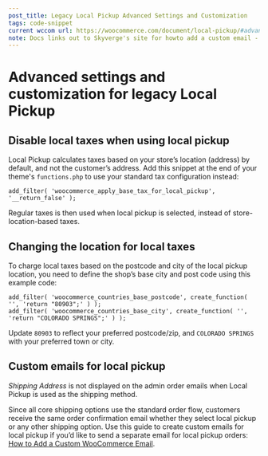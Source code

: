 ```yaml
---
post_title: Legacy Local Pickup Advanced Settings and Customization
tags: code-snippet
current wccom url: https://woocommerce.com/document/local-pickup/#advanced-settings-customization
note: Docs links out to Skyverge's site for howto add a custom email - do we have our own alternative?
---
```


# Advanced settings and customization for legacy Local Pickup

## Disable local taxes when using local pickup

Local Pickup calculates taxes based on your store’s location (address) by default, and not the customer’s address. Add this snippet at the end of your theme's `functions.php` to use your standard tax configuration instead:

```
add_filter( 'woocommerce_apply_base_tax_for_local_pickup', '__return_false' );
```

Regular taxes is then used when local pickup is selected, instead of store-location-based taxes. 

## Changing the location for local taxes

To charge local taxes based on the postcode and city of the local pickup location, you need to define the shop’s base city and post code using this example code:

```
add_filter( 'woocommerce_countries_base_postcode', create_function( '', 'return "80903";' ) );
add_filter( 'woocommerce_countries_base_city', create_function( '', 'return "COLORADO SPRINGS";' ) );
```

Update `80903` to reflect your preferred postcode/zip, and `COLORADO SPRINGS` with your preferred town or city.

## Custom emails for local pickup

_Shipping Address_ is not displayed on the admin order emails when Local Pickup is used as the shipping method.

Since all core shipping options use the standard order flow, customers receive the same order confirmation email whether they select local pickup or any other shipping option. 
Use this guide to create custom emails for local pickup if you’d like to send a separate email for local pickup orders: [How to Add a Custom WooCommerce Email](https://www.skyverge.com/blog/how-to-add-a-custom-woocommerce-email/).

